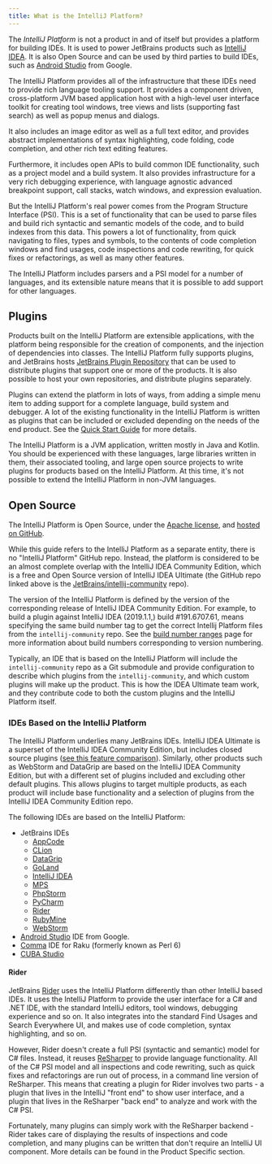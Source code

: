 ```yaml
---
title: What is the IntelliJ Platform?
---
```

<!-- Copyright 2000-2020 JetBrains s.r.o. and other contributors. Use of this source code is governed by the Apache 2.0 license that can be found in the LICENSE file. -->

The _IntelliJ Platform_ is not a product in and of itself but provides a platform for building IDEs. It is used to power JetBrains products such as [IntelliJ IDEA](https://www.jetbrains.com/idea/). It is also Open Source and can be used by third parties to build IDEs, such as [Android Studio](https://developer.android.com/studio/index.html) from Google.

The IntelliJ Platform provides all of the infrastructure that these IDEs need to provide rich language tooling support. It provides a component driven, cross-platform JVM based application host with a high-level user interface toolkit for creating tool windows, tree views and lists (supporting fast search) as well as popup menus and dialogs.

It also includes an image editor as well as a full text editor, and provides abstract implementations of syntax highlighting, code folding, code completion, and other rich text editing features.

Furthermore, it includes open APIs to build common IDE functionality, such as a project model and a build system. It also provides infrastructure for a very rich debugging experience, with language agnostic advanced breakpoint support, call stacks, watch windows, and expression evaluation.

But the IntelliJ Platform's real power comes from the Program Structure Interface (PSI). This is a set of functionality that can be used to parse files and build rich syntactic and semantic models of the code, and to build indexes from this data. This powers a lot of functionality, from quick navigating to files, types and symbols, to the contents of code completion windows and find usages, code inspections and code rewriting, for quick fixes or refactorings, as well as many other features.

The IntelliJ Platform includes parsers and a PSI model for a number of languages, and its extensible nature means that it is possible to add support for other languages.


## Plugins

Products built on the IntelliJ Platform are extensible applications, with the platform being responsible for the creation of components, and the injection of dependencies into classes. The IntelliJ Platform fully supports plugins, and JetBrains hosts [JetBrains Plugin Repository](https://plugins.jetbrains.com) that can be used to distribute plugins that support one or more of the products. It is also possible to host your own repositories, and distribute plugins separately.

Plugins can extend the platform in lots of ways, from adding a simple menu item to adding support for a complete language, build system and debugger. A lot of the existing functionality in the IntelliJ Platform is written as plugins that can be included or excluded depending on the needs of the end product. See the [Quick Start Guide](/basics/basics.md) for more details.

The IntelliJ Platform is a JVM application, written mostly in Java and Kotlin. You should be experienced with these languages, large libraries written in them, their associated tooling, and large open source projects to write plugins for products based on the IntelliJ Platform. At this time, it's not possible to extend the IntelliJ Platform in non-JVM languages.

## Open Source

The IntelliJ Platform is Open Source, under the [Apache license](upsource:///LICENSE.txt), and [hosted on GitHub](https://github.com/JetBrains/intellij-community).

While this guide refers to the IntelliJ Platform as a separate entity, there is no "IntelliJ Platform" GitHub repo. Instead, the platform is considered to be an almost complete overlap with the IntelliJ IDEA Community Edition, which is a free and Open Source version of IntelliJ IDEA Ultimate (the GitHub repo linked above is the [JetBrains/intellij-community](https://github.com/JetBrains/intellij-community) repo).

The version of the IntelliJ Platform is defined by the version of the corresponding release of IntelliJ IDEA Community Edition. 
For example, to build a plugin against IntelliJ IDEA (2019.1.1,) build #191.6707.61, means specifying the same build number tag to get the correct Intellij Platform files from the `intellij-community` repo. 
See the [build number ranges](/basics/getting_started/build_number_ranges.md) page for more information about build numbers corresponding to version numbering.

Typically, an IDE that is based on the IntelliJ Platform will include the `intellij-community` repo as a Git submodule and provide configuration to describe which plugins from the `intellij-community`, and which custom plugins will make up the product. This is how the IDEA Ultimate team work, and they contribute code to both the custom plugins and the IntelliJ Platform itself.

### IDEs Based on the IntelliJ Platform
The IntelliJ Platform underlies many JetBrains IDEs. 
IntelliJ IDEA Ultimate is a superset of the IntelliJ IDEA Community Edition, but includes closed source plugins ([see this feature comparison](https://www.jetbrains.com/idea/features/editions_comparison_matrix.html)). Similarly, other products such as WebStorm and DataGrip are based on the IntelliJ IDEA Community Edition, but with a different set of plugins included and excluding other default plugins.
This allows plugins to target multiple products, as each product will include base functionality and a selection of plugins from the IntelliJ IDEA Community Edition repo.

The following IDEs are based on the IntelliJ Platform:
* JetBrains IDEs
  * [AppCode](https://www.jetbrains.com/objc/)
  * [CLion](https://www.jetbrains.com/clion/)
  * [DataGrip](https://www.jetbrains.com/datagrip/)
  * [GoLand](https://www.jetbrains.com/go/)
  * [IntelliJ IDEA](https://www.jetbrains.com/idea/)
  * [MPS](https://www.jetbrains.com/mps/)
  * [PhpStorm](https://www.jetbrains.com/phpstorm/)
  * [PyCharm](https://www.jetbrains.com/pycharm/)
  * [Rider](#rider)
  * [RubyMine](https://www.jetbrains.com/ruby/) 
  * [WebStorm](https://www.jetbrains.com/webstorm/) 
* [Android Studio](https://developer.android.com/studio/index.html) IDE from Google.
* [Comma](https://commaide.com/) IDE for Raku (formerly known as Perl 6)
* [CUBA Studio](https://www.cuba-platform.com/)

#### Rider
JetBrains [Rider](https://www.jetbrains.com/rider/) uses the IntelliJ Platform differently than other IntelliJ based IDEs. It uses the IntelliJ Platform to provide the user interface for a C# and .NET IDE, with the standard IntelliJ editors, tool windows, debugging experience and so on. It also integrates into the standard Find Usages and Search Everywhere UI, and makes use of code completion, syntax highlighting, and so on.

However, Rider doesn't create a full PSI (syntactic and semantic) model for C# files. Instead, it reuses [ReSharper](https://www.jetbrains.com/resharper/) to provide language functionality. All of the C# PSI model and all inspections and code rewriting, such as quick fixes and refactorings are run out of process, in a command line version of ReSharper. This means that creating a plugin for Rider involves two parts - a plugin that lives in the IntelliJ "front end" to show user interface, and a plugin that lives in the ReSharper "back end" to analyze and work with the C# PSI.

Fortunately, many plugins can simply work with the ReSharper backend - Rider takes care of displaying the results of inspections and code completion, and many plugins can be written that don't require an IntelliJ UI component. More details can be found in the Product Specific section.
